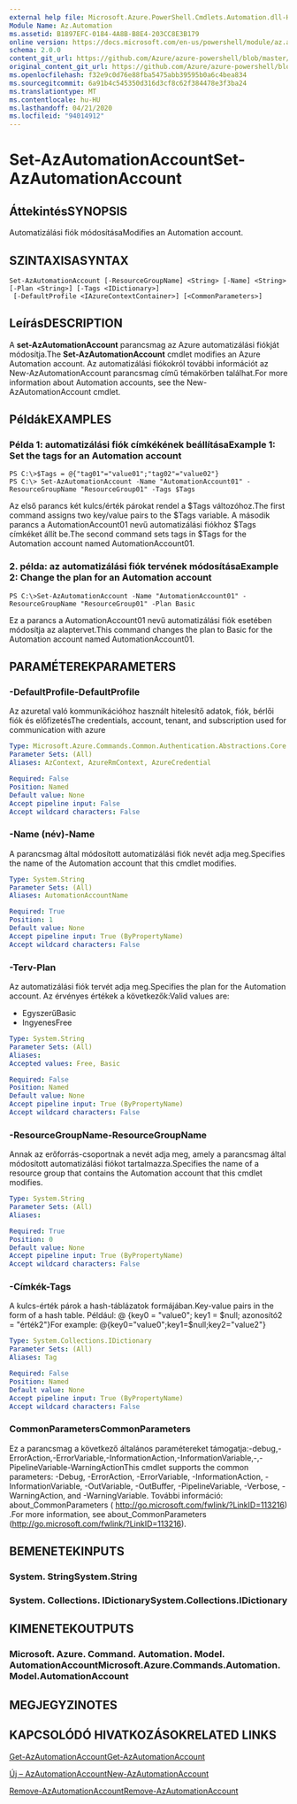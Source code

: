 ```yaml
---
external help file: Microsoft.Azure.PowerShell.Cmdlets.Automation.dll-Help.xml
Module Name: Az.Automation
ms.assetid: B1897EFC-0184-4A8B-B8E4-203CC8E3B179
online version: https://docs.microsoft.com/en-us/powershell/module/az.automation/set-azautomationaccount
schema: 2.0.0
content_git_url: https://github.com/Azure/azure-powershell/blob/master/src/Automation/Automation/help/Set-AzAutomationAccount.md
original_content_git_url: https://github.com/Azure/azure-powershell/blob/master/src/Automation/Automation/help/Set-AzAutomationAccount.md
ms.openlocfilehash: f32e9c0d76e88fba5475abb39595b0a6c4bea834
ms.sourcegitcommit: 6a91b4c545350d316d3cf8c62f384478e3f3ba24
ms.translationtype: MT
ms.contentlocale: hu-HU
ms.lasthandoff: 04/21/2020
ms.locfileid: "94014912"
---
```

# <span data-ttu-id="16e64-101">Set-AzAutomationAccount</span><span class="sxs-lookup"><span data-stu-id="16e64-101">Set-AzAutomationAccount</span></span>

## <span data-ttu-id="16e64-102">Áttekintés</span><span class="sxs-lookup"><span data-stu-id="16e64-102">SYNOPSIS</span></span>
<span data-ttu-id="16e64-103">Automatizálási fiók módosítása</span><span class="sxs-lookup"><span data-stu-id="16e64-103">Modifies an Automation account.</span></span>

## <span data-ttu-id="16e64-104">SZINTAXISA</span><span class="sxs-lookup"><span data-stu-id="16e64-104">SYNTAX</span></span>

```
Set-AzAutomationAccount [-ResourceGroupName] <String> [-Name] <String> [-Plan <String>] [-Tags <IDictionary>]
 [-DefaultProfile <IAzureContextContainer>] [<CommonParameters>]
```

## <span data-ttu-id="16e64-105">Leírás</span><span class="sxs-lookup"><span data-stu-id="16e64-105">DESCRIPTION</span></span>
<span data-ttu-id="16e64-106">A **set-AzAutomationAccount** parancsmag az Azure automatizálási fiókját módosítja.</span><span class="sxs-lookup"><span data-stu-id="16e64-106">The **Set-AzAutomationAccount** cmdlet modifies an Azure Automation account.</span></span>
<span data-ttu-id="16e64-107">Az automatizálási fiókokról további információt az New-AzAutomationAccount parancsmag című témakörben találhat.</span><span class="sxs-lookup"><span data-stu-id="16e64-107">For more information about Automation accounts, see the New-AzAutomationAccount cmdlet.</span></span>

## <span data-ttu-id="16e64-108">Példák</span><span class="sxs-lookup"><span data-stu-id="16e64-108">EXAMPLES</span></span>

### <span data-ttu-id="16e64-109">Példa 1: automatizálási fiók címkékének beállítása</span><span class="sxs-lookup"><span data-stu-id="16e64-109">Example 1: Set the tags for an Automation account</span></span>
```
PS C:\>$Tags = @{"tag01"="value01";"tag02"="value02"}
PS C:\> Set-AzAutomationAccount -Name "AutomationAccount01" -ResourceGroupName "ResourceGroup01" -Tags $Tags
```

<span data-ttu-id="16e64-110">Az első parancs két kulcs/érték párokat rendel a $Tags változóhoz.</span><span class="sxs-lookup"><span data-stu-id="16e64-110">The first command assigns two key/value pairs to the $Tags variable.</span></span>
<span data-ttu-id="16e64-111">A második parancs a AutomationAccount01 nevű automatizálási fiókhoz $Tags címkéket állít be.</span><span class="sxs-lookup"><span data-stu-id="16e64-111">The second command sets tags in $Tags for the Automation account named AutomationAccount01.</span></span>

### <span data-ttu-id="16e64-112">2. példa: az automatizálási fiók tervének módosítása</span><span class="sxs-lookup"><span data-stu-id="16e64-112">Example 2: Change the plan for an Automation account</span></span>
```
PS C:\>Set-AzAutomationAccount -Name "AutomationAccount01" -ResourceGroupName "ResourceGroup01" -Plan Basic
```

<span data-ttu-id="16e64-113">Ez a parancs a AutomationAccount01 nevű automatizálási fiók esetében módosítja az alaptervet.</span><span class="sxs-lookup"><span data-stu-id="16e64-113">This command changes the plan to Basic for the Automation account named AutomationAccount01.</span></span>

## <span data-ttu-id="16e64-114">PARAMÉTEREK</span><span class="sxs-lookup"><span data-stu-id="16e64-114">PARAMETERS</span></span>

### <span data-ttu-id="16e64-115">-DefaultProfile</span><span class="sxs-lookup"><span data-stu-id="16e64-115">-DefaultProfile</span></span>
<span data-ttu-id="16e64-116">Az azuretal való kommunikációhoz használt hitelesítő adatok, fiók, bérlői fiók és előfizetés</span><span class="sxs-lookup"><span data-stu-id="16e64-116">The credentials, account, tenant, and subscription used for communication with azure</span></span>

```yaml
Type: Microsoft.Azure.Commands.Common.Authentication.Abstractions.Core.IAzureContextContainer
Parameter Sets: (All)
Aliases: AzContext, AzureRmContext, AzureCredential

Required: False
Position: Named
Default value: None
Accept pipeline input: False
Accept wildcard characters: False
```

### <span data-ttu-id="16e64-117">-Name (név)</span><span class="sxs-lookup"><span data-stu-id="16e64-117">-Name</span></span>
<span data-ttu-id="16e64-118">A parancsmag által módosított automatizálási fiók nevét adja meg.</span><span class="sxs-lookup"><span data-stu-id="16e64-118">Specifies the name of the Automation account that this cmdlet modifies.</span></span>

```yaml
Type: System.String
Parameter Sets: (All)
Aliases: AutomationAccountName

Required: True
Position: 1
Default value: None
Accept pipeline input: True (ByPropertyName)
Accept wildcard characters: False
```

### <span data-ttu-id="16e64-119">-Terv</span><span class="sxs-lookup"><span data-stu-id="16e64-119">-Plan</span></span>
<span data-ttu-id="16e64-120">Az automatizálási fiók tervét adja meg.</span><span class="sxs-lookup"><span data-stu-id="16e64-120">Specifies the plan for the Automation account.</span></span>
<span data-ttu-id="16e64-121">Az érvényes értékek a következők:</span><span class="sxs-lookup"><span data-stu-id="16e64-121">Valid values are:</span></span>
- <span data-ttu-id="16e64-122">Egyszerű</span><span class="sxs-lookup"><span data-stu-id="16e64-122">Basic</span></span>
- <span data-ttu-id="16e64-123">Ingyenes</span><span class="sxs-lookup"><span data-stu-id="16e64-123">Free</span></span>

```yaml
Type: System.String
Parameter Sets: (All)
Aliases:
Accepted values: Free, Basic

Required: False
Position: Named
Default value: None
Accept pipeline input: True (ByPropertyName)
Accept wildcard characters: False
```

### <span data-ttu-id="16e64-124">-ResourceGroupName</span><span class="sxs-lookup"><span data-stu-id="16e64-124">-ResourceGroupName</span></span>
<span data-ttu-id="16e64-125">Annak az erőforrás-csoportnak a nevét adja meg, amely a parancsmag által módosított automatizálási fiókot tartalmazza.</span><span class="sxs-lookup"><span data-stu-id="16e64-125">Specifies the name of a resource group that contains the Automation account that this cmdlet modifies.</span></span>

```yaml
Type: System.String
Parameter Sets: (All)
Aliases:

Required: True
Position: 0
Default value: None
Accept pipeline input: True (ByPropertyName)
Accept wildcard characters: False
```

### <span data-ttu-id="16e64-126">-Címkék</span><span class="sxs-lookup"><span data-stu-id="16e64-126">-Tags</span></span>
<span data-ttu-id="16e64-127">A kulcs-érték párok a hash-táblázatok formájában.</span><span class="sxs-lookup"><span data-stu-id="16e64-127">Key-value pairs in the form of a hash table.</span></span> <span data-ttu-id="16e64-128">Például: @ {key0 = "value0"; key1 = $null; azonosító2 = "érték2"}</span><span class="sxs-lookup"><span data-stu-id="16e64-128">For example: @{key0="value0";key1=$null;key2="value2"}</span></span>

```yaml
Type: System.Collections.IDictionary
Parameter Sets: (All)
Aliases: Tag

Required: False
Position: Named
Default value: None
Accept pipeline input: True (ByPropertyName)
Accept wildcard characters: False
```

### <span data-ttu-id="16e64-129">CommonParameters</span><span class="sxs-lookup"><span data-stu-id="16e64-129">CommonParameters</span></span>
<span data-ttu-id="16e64-130">Ez a parancsmag a következő általános paramétereket támogatja:-debug,-ErrorAction,-ErrorVariable,-InformationAction,-InformationVariable,-,-PipelineVariable-WarningAction</span><span class="sxs-lookup"><span data-stu-id="16e64-130">This cmdlet supports the common parameters: -Debug, -ErrorAction, -ErrorVariable, -InformationAction, -InformationVariable, -OutVariable, -OutBuffer, -PipelineVariable, -Verbose, -WarningAction, and -WarningVariable.</span></span> <span data-ttu-id="16e64-131">További információ: about_CommonParameters ( http://go.microsoft.com/fwlink/?LinkID=113216) .</span><span class="sxs-lookup"><span data-stu-id="16e64-131">For more information, see about_CommonParameters (http://go.microsoft.com/fwlink/?LinkID=113216).</span></span>

## <span data-ttu-id="16e64-132">BEMENETEK</span><span class="sxs-lookup"><span data-stu-id="16e64-132">INPUTS</span></span>

### <span data-ttu-id="16e64-133">System. String</span><span class="sxs-lookup"><span data-stu-id="16e64-133">System.String</span></span>

### <span data-ttu-id="16e64-134">System. Collections. IDictionary</span><span class="sxs-lookup"><span data-stu-id="16e64-134">System.Collections.IDictionary</span></span>

## <span data-ttu-id="16e64-135">KIMENETEK</span><span class="sxs-lookup"><span data-stu-id="16e64-135">OUTPUTS</span></span>

### <span data-ttu-id="16e64-136">Microsoft. Azure. Command. Automation. Model. AutomationAccount</span><span class="sxs-lookup"><span data-stu-id="16e64-136">Microsoft.Azure.Commands.Automation.Model.AutomationAccount</span></span>

## <span data-ttu-id="16e64-137">MEGJEGYZI</span><span class="sxs-lookup"><span data-stu-id="16e64-137">NOTES</span></span>

## <span data-ttu-id="16e64-138">KAPCSOLÓDÓ HIVATKOZÁSOK</span><span class="sxs-lookup"><span data-stu-id="16e64-138">RELATED LINKS</span></span>

[<span data-ttu-id="16e64-139">Get-AzAutomationAccount</span><span class="sxs-lookup"><span data-stu-id="16e64-139">Get-AzAutomationAccount</span></span>](./Get-AzAutomationAccount.md)

[<span data-ttu-id="16e64-140">Új – AzAutomationAccount</span><span class="sxs-lookup"><span data-stu-id="16e64-140">New-AzAutomationAccount</span></span>](./New-AzAutomationAccount.md)

[<span data-ttu-id="16e64-141">Remove-AzAutomationAccount</span><span class="sxs-lookup"><span data-stu-id="16e64-141">Remove-AzAutomationAccount</span></span>](./Remove-AzAutomationAccount.md)
